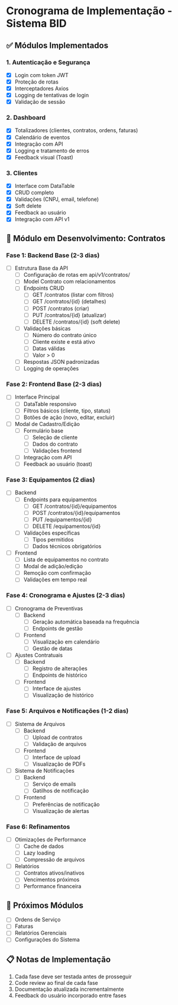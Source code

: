 # Cronograma de Implementação - Sistema BID

## ✅ Módulos Implementados

### 1. Autenticação e Segurança
- [x] Login com token JWT
- [x] Proteção de rotas
- [x] Interceptadores Axios
- [x] Logging de tentativas de login
- [x] Validação de sessão

### 2. Dashboard
- [x] Totalizadores (clientes, contratos, ordens, faturas)
- [x] Calendário de eventos
- [x] Integração com API
- [x] Logging e tratamento de erros
- [x] Feedback visual (Toast)

### 3. Clientes
- [x] Interface com DataTable
- [x] CRUD completo
- [x] Validações (CNPJ, email, telefone)
- [x] Soft delete
- [x] Feedback ao usuário
- [x] Integração com API v1

## 🚧 Módulo em Desenvolvimento: Contratos

### Fase 1: Backend Base (2-3 dias)
- [ ] Estrutura Base da API
  - [ ] Configuração de rotas em api/v1/contratos/
  - [ ] Model Contrato com relacionamentos
  - [ ] Endpoints CRUD
    - [ ] GET /contratos (listar com filtros)
    - [ ] GET /contratos/{id} (detalhes)
    - [ ] POST /contratos (criar)
    - [ ] PUT /contratos/{id} (atualizar)
    - [ ] DELETE /contratos/{id} (soft delete)
  - [ ] Validações básicas
    - [ ] Número do contrato único
    - [ ] Cliente existe e está ativo
    - [ ] Datas válidas
    - [ ] Valor > 0
  - [ ] Respostas JSON padronizadas
  - [ ] Logging de operações

### Fase 2: Frontend Base (2-3 dias)
- [ ] Interface Principal
  - [ ] DataTable responsivo
  - [ ] Filtros básicos (cliente, tipo, status)
  - [ ] Botões de ação (novo, editar, excluir)

- [ ] Modal de Cadastro/Edição
  - [ ] Formulário base
    - [ ] Seleção de cliente
    - [ ] Dados do contrato
    - [ ] Validações frontend
  - [ ] Integração com API
  - [ ] Feedback ao usuário (toast)

### Fase 3: Equipamentos (2 dias)
- [ ] Backend
  - [ ] Endpoints para equipamentos
    - [ ] GET /contratos/{id}/equipamentos
    - [ ] POST /contratos/{id}/equipamentos
    - [ ] PUT /equipamentos/{id}
    - [ ] DELETE /equipamentos/{id}
  - [ ] Validações específicas
    - [ ] Tipos permitidos
    - [ ] Dados técnicos obrigatórios

- [ ] Frontend
  - [ ] Lista de equipamentos no contrato
  - [ ] Modal de adição/edição
  - [ ] Remoção com confirmação
  - [ ] Validações em tempo real

### Fase 4: Cronograma e Ajustes (2-3 dias)
- [ ] Cronograma de Preventivas
  - [ ] Backend
    - [ ] Geração automática baseada na frequência
    - [ ] Endpoints de gestão
  - [ ] Frontend
    - [ ] Visualização em calendário
    - [ ] Gestão de datas

- [ ] Ajustes Contratuais
  - [ ] Backend
    - [ ] Registro de alterações
    - [ ] Endpoints de histórico
  - [ ] Frontend
    - [ ] Interface de ajustes
    - [ ] Visualização de histórico

### Fase 5: Arquivos e Notificações (1-2 dias)
- [ ] Sistema de Arquivos
  - [ ] Backend
    - [ ] Upload de contratos
    - [ ] Validação de arquivos
  - [ ] Frontend
    - [ ] Interface de upload
    - [ ] Visualização de PDFs

- [ ] Sistema de Notificações
  - [ ] Backend
    - [ ] Serviço de emails
    - [ ] Gatilhos de notificação
  - [ ] Frontend
    - [ ] Preferências de notificação
    - [ ] Visualização de alertas

### Fase 6: Refinamentos
- [ ] Otimizações de Performance
  - [ ] Cache de dados
  - [ ] Lazy loading
  - [ ] Compressão de arquivos

- [ ] Relatórios
  - [ ] Contratos ativos/inativos
  - [ ] Vencimentos próximos
  - [ ] Performance financeira

## 📅 Próximos Módulos
- [ ] Ordens de Serviço
- [ ] Faturas
- [ ] Relatórios Gerenciais
- [ ] Configurações do Sistema

## 📋 Notas de Implementação
1. Cada fase deve ser testada antes de prosseguir
2. Code review ao final de cada fase
3. Documentação atualizada incrementalmente
4. Feedback do usuário incorporado entre fases